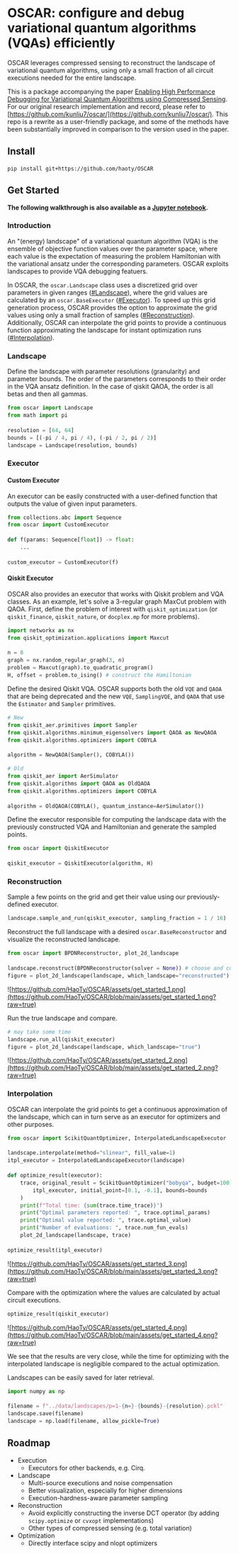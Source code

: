 # OSCAR: configure and debug variational quantum algorithms (VQAs) efficiently
OSCAR leverages compressed sensing to reconstruct the landscape of variational quantum algorithms, using only a small fraction of all circuit executions needed for the entire landscape.

This is a package accompanying the paper [Enabling High Performance Debugging for Variational Quantum Algorithms using Compressed Sensing](https://doi.org/10.1145/3579371.3589044). For our original research implementation and record, please refer to [https://github.com/kunliu7/oscar/](https://github.com/kunliu7/oscar/). This repo is a rewrite as a user-friendly package, and some of the methods have been substantially improved in comparison to the version used in the paper.

## Install
```
pip install git+https://github.com/haoty/OSCAR
```

## Get Started
__The following walkthrough is also available as a [Jupyter notebook](https://github.com/HaoTy/OSCAR/blob/main/notebooks/get_started.ipynb).__

### Introduction

An "(energy) landscape" of a variational quantum algorithm (VQA) is the ensemble of objective function values over the parameter space, where each value is the expectation of measuring the problem Hamiltonian with the variational ansatz under the corresponding parameters. OSCAR exploits landscapes to provide VQA debugging featuers.

In OSCAR, the `oscar.Landscape` class uses a discretized grid over parameters in given ranges ([#Landscape](#landscape)), where the grid values are calculated by an `oscar.BaseExecutor` ([#Executor](#executor)). To speed up this grid generation process, OSCAR provides the option to approximate the grid values using only a small fraction of samples ([#Reconstruction](#reconstruction)). Additionally, OSCAR can interpolate the grid points to provide a continuous function approximating the landscape for instant optimization runs ([#Interpolation](#interpolation)). 

### Landscape

Define the landscape with parameter resolutions (granularity) and parameter bounds.
The order of the parameters corresponds to their order in the VQA ansatz definition. In the case of qiskit QAOA, the order is all betas and then all gammas.

```python
from oscar import Landscape
from math import pi

resolution = [64, 64]
bounds = [(-pi / 4, pi / 4), (-pi / 2, pi / 2)]
landscape = Landscape(resolution, bounds)
```

### Executor
#### Custom Executor

An executor can be easily constructed with a user-defined function that outputs the value of given input parameters.

```python
from collections.abc import Sequence
from oscar import CustomExecutor

def f(params: Sequence[float]) -> float:
    ...

custom_executor = CustomExecutor(f)
```

#### Qiskit Executor

OSCAR also provides an executor that works with Qiskit problem and VQA classes.
As an example, let's solve a 3-regular graph MaxCut problem with QAOA. First, define the problem of interest with `qiskit_optimization` (or `qiskit_finance`, `qiskit_nature`, or `docplex.mp` for more problems).

```python
import networkx as nx
from qiskit_optimization.applications import Maxcut

n = 8
graph = nx.random_regular_graph(3, n)
problem = Maxcut(graph).to_quadratic_program()
H, offset = problem.to_ising() # construct the Hamiltonian
```

Define the desired Qiskit VQA.
OSCAR supports both the old `VQE` and `QAOA` that are being deprecated and the new `VQE`, `SamplingVQE`, and `QAOA` that use the `Estimator` and `Sampler` primitives.

```python
# New
from qiskit_aer.primitives import Sampler
from qiskit.algorithms.minimum_eigensolvers import QAOA as NewQAOA
from qiskit.algorithms.optimizers import COBYLA

algorithm = NewQAOA(Sampler(), COBYLA())
```

```python
# Old
from qiskit_aer import AerSimulator
from qiskit.algorithms import QAOA as OldQAOA
from qiskit.algorithms.optimizers import COBYLA

algorithm = OldQAOA(COBYLA(), quantum_instance=AerSimulator())
```

Define the executor responsible for computing the landscape data with the previously constructed VQA and Hamiltonian and generate the sampled points.

```python
from oscar import QiskitExecutor

qiskit_executor = QiskitExecutor(algorithm, H)
```

### Reconstruction

Sample a few points on the grid and get their value using our previously-defined executor.

```python
landscape.sample_and_run(qiskit_executor, sampling_fraction = 1 / 16)
```

Reconstruct the full landscape with a desired `oscar.BaseReconstructor` and visualize the reconstructed landscape.

```python
from oscar import BPDNReconstructor, plot_2d_landscape

landscape.reconstruct(BPDNReconstructor(solver = None)) # choose and config a desired cvxpy solver
figure = plot_2d_landscape(landscape, which_landscape="reconstructed")
```

![https://github.com/HaoTy/OSCAR/assets/get_started_1.png](https://github.com/HaoTy/OSCAR/blob/main/assets/get_started_1.png?raw=true)

Run the true landscape and compare.

```python
# may take some time
landscape.run_all(qiskit_executor)
figure = plot_2d_landscape(landscape, which_landscape="true")
```

![https://github.com/HaoTy/OSCAR/assets/get_started_2.png](https://github.com/HaoTy/OSCAR/blob/main/assets/get_started_2.png?raw=true)

### Interpolation
OSCAR can interpolate the grid points to get a continuous approximation of the landscape, which can in turn serve as an executor for optimizers and other purposes.

```python
from oscar import ScikitQuantOptimizer, InterpolatedLandscapeExecutor

landscape.interpolate(method="slinear", fill_value=1)
itpl_executor = InterpolatedLandscapeExecutor(landscape)

def optimize_result(executor):
    trace, original_result = ScikitQuantOptimizer("bobyqa", budget=100).run(
        itpl_executor, initial_point=[0.1, -0.1], bounds=bounds
    )
    print(f"Total time: {sum(trace.time_trace)}")
    print("Optimal parameters reported: ", trace.optimal_params)
    print("Optimal value reported: ", trace.optimal_value)
    print("Number of evaluations: ", trace.num_fun_evals)
    plot_2d_landscape(landscape, trace)

optimize_result(itpl_executor)
```

![https://github.com/HaoTy/OSCAR/assets/get_started_3.png](https://github.com/HaoTy/OSCAR/blob/main/assets/get_started_3.png?raw=true)

Compare with the optimization where the values are calculated by actual circuit executions.

```python
optimize_result(qiskit_executor)
```

![https://github.com/HaoTy/OSCAR/assets/get_started_4.png](https://github.com/HaoTy/OSCAR/blob/main/assets/get_started_4.png?raw=true)

We see that the results are very close, while the time for optimizing with the interpolated landscape is negligible compared to the actual optimization.

Landscapes can be easily saved for later retrieval.
```python
import numpy as np

filename = f"../data/landscapes/p=1-{n=}-{bounds}-{resolution}.pckl"
landscape.save(filename)
landscape = np.load(filename, allow_pickle=True)
```

## Roadmap
- Execution
    - Executors for other backends, e.g. Cirq.
- Landscape
    - Multi-source executions and noise compensation
    - Better visualization, especially for higher dimensions
    - Execution-hardness-aware parameter sampling
- Reconstruction
    - Avoid explicitly constructing the inverse DCT operator (by adding `scipy.optimize` or `cvxopt` implementations)
    - Other types of compressed sensing (e.g. total variation)
- Optimization
    - Directly interface scipy and nlopt optimizers
